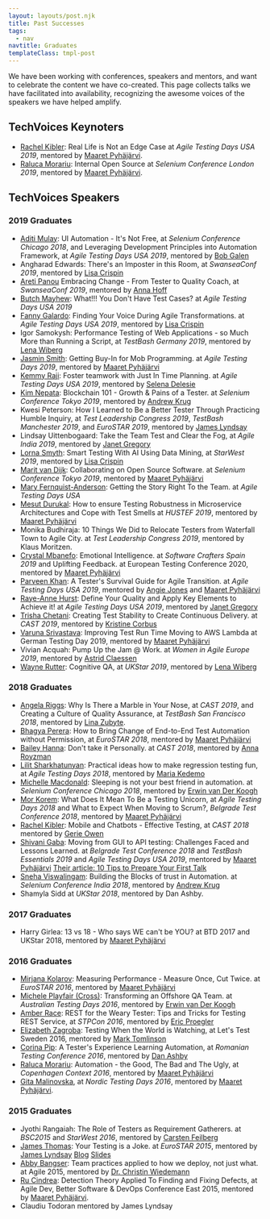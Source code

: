 ```yaml
---
layout: layouts/post.njk
title: Past Successes
tags:
  - nav
navtitle: Graduates
templateClass: tmpl-post
---
```


We have been working with conferences, speakers and mentors, and want to celebrate the content we have co-created. This page collects talks we have facilitated into availability, recognizing the awesome voices of the speakers we have helped amplify.

## TechVoices Keynoters

   * [Rachel Kibler](https://twitter.com/racheljoi): Real Life is Not an Edge Case at *Agile Testing Days USA 2019*, mentored by [Maaret Pyhäjärvi](https://twitter.com/maaretp).
   * [Raluca Morariu](https://twitter.com/schumitza): Internal Open Source at *Selenium Conference London 2019*, mentored by [Maaret Pyhäjärvi](https://twitter.com/maaretp).


## TechVoices Speakers

### 2019 Graduates

   * [Aditi Mulay](https://twitter.com/AditiMulay18): UI Automation - It's Not Free, at *Selenium Conference Chicago 2018*, and Leveraging Development Principles into Automation Framework, at *Agile Testing Days USA 2019*, mentored by [Bob Galen](https://twitter.com/bobgalen)
   * Angharad Edwards: There's an Imposter in this Room, at *SwanseaConf 2019*, mentored by [Lisa Crispin](https://twitter.com/lisacrispin)
   * [Areti Panou](https://twitter.com/unremarkableQA") Embracing Change - From Tester to Quality Coach, at *SwanseaConf 2019*, mentored by [Anna Hoff](https://twitter.com/Anna_Hoff)
   * [Butch Mayhew](https://twitter.com/ButchMayhew): What!!! You Don't Have Test Cases? at *Agile Testing Days USA 2019*
   * [Fanny Galardo](https://twitter.com/dramatictester): Finding Your Voice During Agile Transformations. at <I>Agile Testing Days USA 2019</i>, mentored by [Lisa Crispin](https://twitter.com/lisacrispin)
   * Igor Samokysh: Performance Testing of Web Applications - so Much More than Running a Script, at *TestBash Germany 2019*, mentored by [Lena Wiberg](https://twitter.com/LenaPejgan)
   * [Jasmin Smith](https://twitter.com/jasmintestscode): Getting Buy-In for Mob Programming. at *Agile Testing Days 2019*, mentored by [Maaret Pyhäjärvi](https://twitter.com/maaretp)
   * [Kemmy Raji](https://twitter.com/kemmraj): Foster teamwork with Just In Time Planning. at *Agile Testing Days USA 2019*, mentored by [Selena Delesie](https://twitter.com/SelenaDelesie)
   * [Kim Nepata](https://twitter.com/C2KimN): Blockchain 101 - Growth & Pains of a Tester. at *Selenium Conference Tokyo 2019*, mentored by [Andrew Krug](https://twitter.com/lazycoderio)
   * Kwesi Peterson: How I Learned to Be a Better Tester Through Practicing Humble Inquiry, at *Test Leadership Congress 2019*, *TestBash Manchester 2019*, and *EuroSTAR 2019*, mentored by [James Lyndsay](https://twitter.com/workroomprds)
   * Lindsay Uittenbogaard: Take the Team Test and Clear the Fog, at *Agile India 2019*, mentored by [Janet Gregory](https://twitter.com/janetgregoryca)
   * [Lorna Smyth](https://twitter.com/DigiLorna): Smart Testing With AI Using Data Mining, at *StarWest 2019*, mentored by [Lisa Crispin](https://twitter.com/lisacrispin)
   * [Marit van Dijk](https://twitter.com/MaritvanDijk77): Collaborating on Open Source Software. at *Selenium Conference Tokyo 2019*, mentored by [Maaret Pyhäjärvi](https://twitter.com/maaretp)
   * [Mary Fernquist-Anderson](https://twitter.com/GrrlPirate): Getting the Story Right To the Team. at *Agile Testing Days USA*
   * [Mesut Durukal](https://twitter.com/DurukalMesut): How to ensure Testing Robustness in Microservice Architectures and Cope with Test Smells at *HUSTEF 2019*,  mentored by [Maaret Pyhäjärvi](https://twitter.com/maaretp)
   * Monika Budhiraja: 10 Things We Did to Relocate Testers from Waterfall Town to Agile City. at *Test Leadership Congress 2019*, mentored by Klaus Moritzen.
   * [Crystal Mbanefo](https://twitter.com/CrystalMbanefo): Emotional Intelligence. at *Software Crafters Spain 2019* and Uplifting Feedback. at European Testing Conference 2020, mentored by [Maaret Pyhäjärvi](https://twitter.com/maaretp)
   * [Parveen Khan](ttps://twitter.com/Parveen_Khan10): A Tester's Survival Guide for Agile Transition. at *Agile Testing Days USA 2019*, mentored by [Angie Jones](https://twitter.com/techgirl1908) and [Maaret Pyhäjärvi](https://twitter.com/maaretp)
   * [Raye-Anne Hurst](https://twitter.com/RayeAnneHurst): Define Your Quality and Apply Key Elements to Achieve it! at *Agile Testing Days USA 2019*, mentored by [Janet Gregory](https://twitter.com/JanetGregory)
   * [Trisha Chetani](https://twitter.com/trisha_1212): Creating Test Stability to Create Continuous Delivery. at *CAST 2019*, mentored by [Kristine Corbus](https://twitter.com/kriscorbus)
   * [Varuna Srivastava](https://twitter.com/vibranttester): Improving Test Run Time Moving to AWS Lambda at German Testing Day 2019, mentored by [Maaret Pyhäjärvi](https://twitter.com/maaretp)
   * Vivian Acquah: Pump Up the Jam @ Work. at *Women in Agile Europe 2019*, mentored by [Astrid Claessen](https://twitter.com/astridclaessen)
   * [Wayne Rutter](https://twitter.com/microrutter): Cognitive QA, at *UKStar 2019*, mentored by [Lena Wiberg](https://twitter.com/LenaPejgan)

### 2018 Graduates

   * [Angela Riggs](https://twitter.com/AngelaRiggs_): Why Is There a Marble in Your Nose, at *CAST 2019*, and Creating a Culture of Quality Assurance, at *TestBash San Francisco 2018*, mentored by [Lina Zubyte](https://twitter.com/buggylina).
   * [Bhagya Perera](https://twitter.com/bhagyagdm): How to Bring Change of End-to-End Test Automation without Permission, at *EuroSTAR 2018*, mentored by [Maaret Pyhäjärvi](https://twitter.com/maaretp)
   * [Bailey Hanna](https://twitter.com/baileyhanna): Don't take it Personally. at *CAST 2018*, mentored by [Anna Royzman](https://twitter.com/QA_nna)
   * [Lilit Sharkhatunyan](https://twitter.com/lilitshark): Practical ideas how to make regression testing fun, at *Agile Testing Days 2018*, mentored by [Maria Kedemo](https://twitter.com/mariakedemo)
   * [Michelle Macdonald](https://twitter.com/mishmaccas): Sleeping is not your best friend in automation. at *Selenium Conference Chicago 2018*, mentored by [Erwin van Der Koogh](https://twitter.com/evanderkoogh)
   * [Mor Korem](https://twitter.com/temorel): What Does It Mean To Be a Testing Unicorn, at *Agile Testing Days 2018* and What to Expect When Moving to Scrum?, *Belgrade Test Conference 2018*, mentored by [Maaret Pyhäjärvi](https://twitter.com/maaretp)
   * [Rachel Kibler](https://twitter.com/racheljoi): Mobile and Chatbots - Effective Testing, at *CAST 2018* mentored by [Gerie Owen](https://twitter.com/GerieOwen)
   * [Shivani Gaba](https://twitter.com/shivani_gaba_): Moving from GUI to API testing: Challenges Faced and Lessons Learned. at *Belgrade Test Conference 2018* and *TestBash Essentials 2019* and *Agile Testing Days USA 2019*, mentored by [Maaret Pyhäjärvi](https://twitter.com/maaretp) [Their article: 10 Tips to Prepare Your First Talk](https://medium.com/@shivani_gaba/10-tips-to-prepare-your-first-talk-9c4e15ed8dd6)
   * [Sneha Viswalingam](https://twitter.com/sviswalingam): Building the Blocks of trust in Automation. at *Selenium Conference India 2018*, mentored by [Andrew Krug](https://twitter.com/lazycoderio)
   * Shamyla Sidd at *UKStar 2018*, mentored by Dan Ashby.


### 2017 Graduates

   * Harry Girlea: 13 vs 18 - Who says WE can't be YOU? at BTD 2017 and UKStar 2018, mentored by [Maaret Pyhäjärvi](https://twitter.com/maaretp)

### 2016 Graduates

   * [Mirjana Kolarov](https://twitter.com/mirjanakolarov): Measuring Performance - Measure Once, Cut Twice. at *EuroSTAR 2016*, mentored by [Maaret Pyhäjärvi](https://twitter.com/maaretp)
   * [Michele Playfair (Cross)](https://twitter.com/MichelePlayfair): Transforming an Offshore QA Team. at *Australian Testing Days 2016*, mentored by [Erwin van Der Koogh](https://twitter.com/evanderkoogh)
   * [Amber Race](https://twitter.com/ambertests): REST for the Weary Tester: Tips and Tricks for Testing REST Service, at <i>STPCon 2016</i>, mentored by [Eric Proegler](https://twitter.com/ericproegler)
   * [Elizabeth Zagroba](https://twitter.com/ezagroba): Testing When the World is Watching, at Let's Test Sweden 2016, mentored by [Mark Tomlinson](https://twitter.com/markontask)
   * [Corina Pip](https://twitter.com/imalittletester): A Tester's Experience Learning Automation,
   at *Romanian Testing Conference 2016*, mentored by [Dan Ashby](https://twitter.com/DanAshby04)
   * [Raluca Morariu](https://twitter.com/schumitza"): Automation - the Good, The Bad and The Ugly,
   at *Copenhagen Context 2016*, mentored by [Maaret Pyhäjärvi](https://twitter.com/maaretp)
   * [Gita Malinovska](https://twitter.com/gita_m), at *Nordic Testing Days 2016*, mentored by [Maaret Pyhäjärvi](https://twitter.com/maaretp).

### 2015 Graduates

   * Jyothi Rangaiah: The Role of Testers as Requirement Gatherers. at *BSC2015* and *StarWest 2016*, mentored by [Carsten Feilberg](https://twitter.com/Carsten_F)
   * [James Thomas](https://twitter.com/qahiccupps): Your Testing is a Joke. at *EuroSTAR 2015*, mentored by [James Lyndsay](https://twitter.com/workroomprds) [Blog](https://qahiccups.blogspot.com/2017/01/speaking-easier.html) [Slides](https://www.slideshare.net/slideshow/embed_code/key/qVyRnIjOnGqOTl)
   * [Abby Bangser](https://twitter.com/a_bangser): Team practices applied to how we deploy, not just what. at Agile 2015, mentored by [Dr. Christin Wiedemann](https://twitter.com/c_wiedemann)</li>
   * [Ru Cindrea](https://twitter.com/ru_altom): Detection Theory Applied To Finding and Fixing Defects,
   at Agile Dev, Better Software & DevOps Conference East 2015, mentored by [Maaret Pyhäjärvi](https://twitter.com/maaretp).
   * Claudiu Todoran mentored by James Lyndsay

